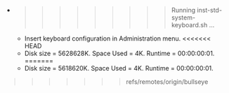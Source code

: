 * >>>>>>>>> Running inst-std-system-keyboard.sh ...
  * Insert keyboard configuration in Administration menu.
<<<<<<< HEAD
  * Disk size = 5628628K. Space Used = 4K. Runtime = 00:00:00:01.
=======
  * Disk size = 5618620K. Space Used = 4K. Runtime = 00:00:00:01.
>>>>>>> refs/remotes/origin/bullseye

